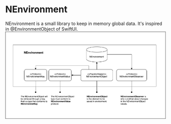 # NEnvironment

NEnvironment is a small library to keep in memory global data. It's inspired in @EnvironmentObject of SwiftUI.
<img src="NEnvironment.png"></img>
